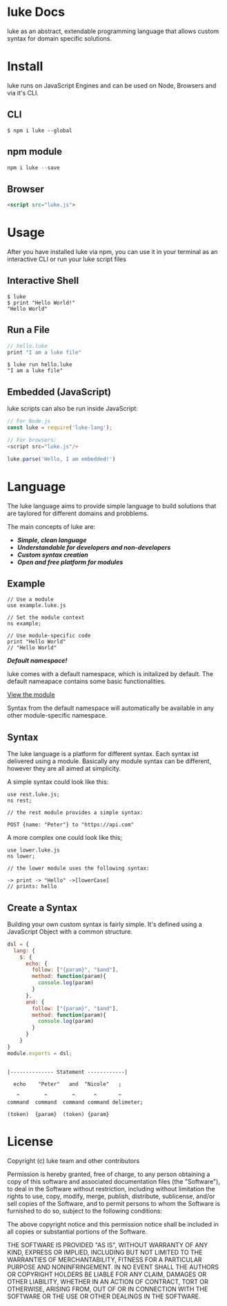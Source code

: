 # luke Docs

luke as an abstract, extendable programming language that allows custom syntax for domain specific solutions.


# Install

luke runs on JavaScript Engines and can be used on Node, Browsers and via it's CLI.


## CLI

```shell
$ npm i luke --global
```


## npm module

```javascript
npm i luke --save
```

## Browser

```html
<script src="luke.js">
```

# Usage


After you have installed luke via npm, you can use it in your terminal as an interactive CLI or run your luke script files

## Interactive Shell

```shell
$ luke
$ print "Hello World!"
"Hello World"
```

## Run a File

```javascript
// hello.luke
print "I am a luke file"
```


```shell
$ luke run hello.luke
"I am a luke file"
```


## Embedded (JavaScript)

luke scripts can also be run inside JavaScript:

```javascript
// For Node.js
const luke = require('luke-lang');

// For browsers:
<script src="luke.js"/>
```

```javascript
luke.parse('Hello, I am embedded!')
```


# Language

The luke language aims to provide simple language to build solutions that are taylored for different domains and probblems.

The main concepts of luke are:


* ***Simple, clean language***
* ***Understandable for developers and non-developers***
* ***Custom syntax creation***
* ***Open and free platform for modules***

## Example

```luke
// Use a module
use example.luke.js

// Set the module context
ns example;

// Use module-specific code
print "Hello World"
// "Hello World"

```


***Default namespace!***

luke comes with a default namespace, which is initalized by default. The default nameapace contains some basic functionalities.

[ View the module ](...)

Syntax from the default namespace will automatically be available in any other module-specific namespace.



## Syntax

The luke language is a platform for different syntax. Each syntax ist delivered using a module. Basically any module syntax can be different, however they are all aimed at simplicity.


A simple syntax could look like this:

```luke
use rest.luke.js;
ns rest;

// the rest module provides a simple syntax:

POST {name: "Peter"} to "https://api.com"
```

A more complex one could look like this;

```luke
use lower.luke.js
ns lower;

// the lower module uses the following syntax:

-> print -> "Hello" ->[lowerCase]
// prints: hello
```


## Create a Syntax

Building your own custom syntax is fairly simple. It's defined using a JavaScript Object with a common structure.

```javascript
dsl = {
  lang: {
    $: {
      echo: {
        follow: ["{param}", "$and"],
        method: function(param){
          console.log(param)
        }
      },
      and: {
        follow: ["{param}", "$and"],
        method: function(param){
          console.log(param)
        }
      }
    }
}
module.exports = dsl;
```



```luke

|-------------- Statement ------------|

  echo    "Peter"   and  "Nicole"   ;

   ^        ^        ^      ^       ^
command  command  command command delimeter;

(token)  {param}  (token) {param}

```


# License

Copyright (c) luke team and other contributors

Permission is hereby granted, free of charge, to any person
obtaining a copy of this software and associated documentation
files (the "Software"), to deal in the Software without
restriction, including without limitation the rights to use,
copy, modify, merge, publish, distribute, sublicense, and/or sell
copies of the Software, and to permit persons to whom the
Software is furnished to do so, subject to the following
conditions:

The above copyright notice and this permission notice shall be
included in all copies or substantial portions of the Software.

THE SOFTWARE IS PROVIDED "AS IS", WITHOUT WARRANTY OF ANY KIND,
EXPRESS OR IMPLIED, INCLUDING BUT NOT LIMITED TO THE WARRANTIES
OF MERCHANTABILITY, FITNESS FOR A PARTICULAR PURPOSE AND
NONINFRINGEMENT. IN NO EVENT SHALL THE AUTHORS OR COPYRIGHT
HOLDERS BE LIABLE FOR ANY CLAIM, DAMAGES OR OTHER LIABILITY,
WHETHER IN AN ACTION OF CONTRACT, TORT OR OTHERWISE, ARISING
FROM, OUT OF OR IN CONNECTION WITH THE SOFTWARE OR THE USE OR
OTHER DEALINGS IN THE SOFTWARE.